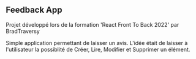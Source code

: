 Feedback App
---

Projet développé lors de la formation 'React Front To Back 2022' par BradTraversy

Simple application permettant de laisser un avis. L'idée était de laisser à l'utilisateur la possiblité de Créer, Lire, Modifier et Supprimer un élément. 
